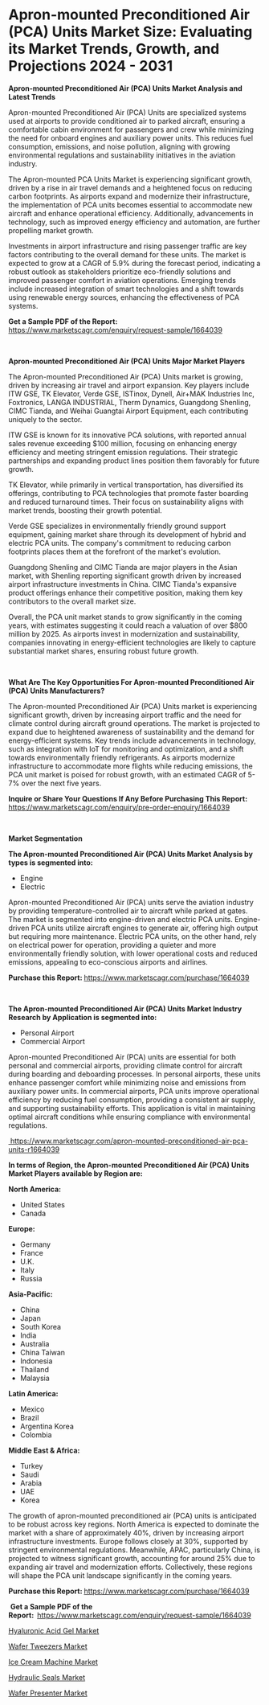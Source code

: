 <p><h1>Apron-mounted Preconditioned Air (PCA) Units Market Size: Evaluating its Market Trends, Growth, and Projections 2024 - 2031</h1></p><p><strong>Apron-mounted Preconditioned Air (PCA) Units Market Analysis and Latest Trends</strong></p>
<p><p>Apron-mounted Preconditioned Air (PCA) Units are specialized systems used at airports to provide conditioned air to parked aircraft, ensuring a comfortable cabin environment for passengers and crew while minimizing the need for onboard engines and auxiliary power units. This reduces fuel consumption, emissions, and noise pollution, aligning with growing environmental regulations and sustainability initiatives in the aviation industry.</p><p>The Apron-mounted PCA Units Market is experiencing significant growth, driven by a rise in air travel demands and a heightened focus on reducing carbon footprints. As airports expand and modernize their infrastructure, the implementation of PCA units becomes essential to accommodate new aircraft and enhance operational efficiency. Additionally, advancements in technology, such as improved energy efficiency and automation, are further propelling market growth.</p><p>Investments in airport infrastructure and rising passenger traffic are key factors contributing to the overall demand for these units. The market is expected to grow at a CAGR of 5.9% during the forecast period, indicating a robust outlook as stakeholders prioritize eco-friendly solutions and improved passenger comfort in aviation operations. Emerging trends include increased integration of smart technologies and a shift towards using renewable energy sources, enhancing the effectiveness of PCA systems.</p></p>
<p><strong>Get a Sample PDF of the Report:&nbsp;</strong> <a href="https://www.marketscagr.com/enquiry/request-sample/1664039?utm_campaign=1167&utm_medium=2&utm_source=Github&utm_content=ia&utm_term=28092024&utm_id=apron-mounted-preconditioned-air-pca-units">https://www.marketscagr.com/enquiry/request-sample/1664039</a></p>
<p>&nbsp;</p>
<p><strong>Apron-mounted Preconditioned Air (PCA) Units Major Market Players</strong></p>
<p><p>The Apron-mounted Preconditioned Air (PCA) Units market is growing, driven by increasing air travel and airport expansion. Key players include ITW GSE, TK Elevator, Verde GSE, ISTinox, Dynell, Air+MAK Industries Inc, Foxtronics, LANGA INDUSTRIAL, Therm Dynamics, Guangdong Shenling, CIMC Tianda, and Weihai Guangtai Airport Equipment, each contributing uniquely to the sector.</p><p>ITW GSE is known for its innovative PCA solutions, with reported annual sales revenue exceeding $100 million, focusing on enhancing energy efficiency and meeting stringent emission regulations. Their strategic partnerships and expanding product lines position them favorably for future growth.</p><p>TK Elevator, while primarily in vertical transportation, has diversified its offerings, contributing to PCA technologies that promote faster boarding and reduced turnaround times. Their focus on sustainability aligns with market trends, boosting their growth potential.</p><p>Verde GSE specializes in environmentally friendly ground support equipment, gaining market share through its development of hybrid and electric PCA units. The company's commitment to reducing carbon footprints places them at the forefront of the market's evolution.</p><p>Guangdong Shenling and CIMC Tianda are major players in the Asian market, with Shenling reporting significant growth driven by increased airport infrastructure investments in China. CIMC Tianda's expansive product offerings enhance their competitive position, making them key contributors to the overall market size.</p><p>Overall, the PCA unit market stands to grow significantly in the coming years, with estimates suggesting it could reach a valuation of over $800 million by 2025. As airports invest in modernization and sustainability, companies innovating in energy-efficient technologies are likely to capture substantial market shares, ensuring robust future growth.</p></p>
<p>&nbsp;</p>
<p><strong>What Are The Key Opportunities For Apron-mounted Preconditioned Air (PCA) Units Manufacturers?</strong></p>
<p><p>The Apron-mounted Preconditioned Air (PCA) Units market is experiencing significant growth, driven by increasing airport traffic and the need for climate control during aircraft ground operations. The market is projected to expand due to heightened awareness of sustainability and the demand for energy-efficient systems. Key trends include advancements in technology, such as integration with IoT for monitoring and optimization, and a shift towards environmentally friendly refrigerants. As airports modernize infrastructure to accommodate more flights while reducing emissions, the PCA unit market is poised for robust growth, with an estimated CAGR of 5-7% over the next five years.</p></p>
<p><strong>Inquire or Share Your Questions If Any Before Purchasing This Report:</strong> <a href="https://www.marketscagr.com/enquiry/pre-order-enquiry/1664039?utm_campaign=1167&utm_medium=2&utm_source=Github&utm_content=ia&utm_term=28092024&utm_id=apron-mounted-preconditioned-air-pca-units">https://www.marketscagr.com/enquiry/pre-order-enquiry/1664039</a></p>
<p>&nbsp;</p>
<p><strong>Market Segmentation</strong></p>
<p><strong>The Apron-mounted Preconditioned Air (PCA) Units Market Analysis by types is segmented into:</strong></p>
<p><ul><li>Engine</li><li>Electric</li></ul></p>
<p><p>Apron-mounted Preconditioned Air (PCA) units serve the aviation industry by providing temperature-controlled air to aircraft while parked at gates. The market is segmented into engine-driven and electric PCA units. Engine-driven PCA units utilize aircraft engines to generate air, offering high output but requiring more maintenance. Electric PCA units, on the other hand, rely on electrical power for operation, providing a quieter and more environmentally friendly solution, with lower operational costs and reduced emissions, appealing to eco-conscious airports and airlines.</p></p>
<p><strong>Purchase this Report:&nbsp;</strong><a href="https://www.marketscagr.com/purchase/1664039?utm_campaign=1167&utm_medium=2&utm_source=Github&utm_content=ia&utm_term=28092024&utm_id=apron-mounted-preconditioned-air-pca-units">https://www.marketscagr.com/purchase/1664039</a></p>
<p>&nbsp;</p>
<p><strong>The Apron-mounted Preconditioned Air (PCA) Units Market Industry Research by Application is segmented into:</strong></p>
<p><ul><li>Personal Airport</li><li>Commercial Airport</li></ul></p>
<p><p>Apron-mounted Preconditioned Air (PCA) units are essential for both personal and commercial airports, providing climate control for aircraft during boarding and deboarding processes. In personal airports, these units enhance passenger comfort while minimizing noise and emissions from auxiliary power units. In commercial airports, PCA units improve operational efficiency by reducing fuel consumption, providing a consistent air supply, and supporting sustainability efforts. This application is vital in maintaining optimal aircraft conditions while ensuring compliance with environmental regulations.</p></p>
<p><a href="https://www.marketscagr.com/apron-mounted-preconditioned-air-pca-units-r1664039?utm_campaign=1167&utm_medium=2&utm_source=Github&utm_content=ia&utm_term=28092024&utm_id=apron-mounted-preconditioned-air-pca-units">&nbsp;https://www.marketscagr.com/apron-mounted-preconditioned-air-pca-units-r1664039</a></p>
<p><strong>In terms of Region, the Apron-mounted Preconditioned Air (PCA) Units Market Players available by Region are:</strong></p>
<p>
    <p> <strong> North America: </strong>
        <ul>
            <li>United States</li>
            <li>Canada</li>
        </ul>
        </p> 
    <p> <strong> Europe: </strong>
        <ul>
            <li>Germany</li>
            <li>France</li>
            <li>U.K.</li>
            <li>Italy</li>
            <li>Russia</li>
        </ul>
        </p> 
    <p> <strong> Asia-Pacific: </strong>
        <ul>
            <li>China</li>
            <li>Japan</li>
            <li>South Korea</li>
            <li>India</li>
            <li>Australia</li>
            <li>China Taiwan</li>
            <li>Indonesia</li>
            <li>Thailand</li>
            <li>Malaysia</li>
        </ul>
        </p> 
    <p> <strong> Latin America: </strong>
        <ul>
            <li>Mexico</li>
            <li>Brazil</li>
            <li>Argentina Korea</li>
            <li>Colombia</li>
        </ul>
        </p> 
    <p> <strong> Middle East & Africa: </strong>
        <ul>
            <li>Turkey</li>
            <li>Saudi</li>
            <li>Arabia</li>
            <li>UAE</li>
            <li>Korea</li>
        </ul>
    </p>
    </p>
<p><p>The growth of apron-mounted preconditioned air (PCA) units is anticipated to be robust across key regions. North America is expected to dominate the market with a share of approximately 40%, driven by increasing airport infrastructure investments. Europe follows closely at 30%, supported by stringent environmental regulations. Meanwhile, APAC, particularly China, is projected to witness significant growth, accounting for around 25% due to expanding air travel and modernization efforts. Collectively, these regions will shape the PCA unit landscape significantly in the coming years.</p></p>
<p><strong>Purchase this Report: </strong><a href="https://www.marketscagr.com/purchase/1664039?utm_campaign=1167&utm_medium=2&utm_source=Github&utm_content=ia&utm_term=28092024&utm_id=apron-mounted-preconditioned-air-pca-units">https://www.marketscagr.com/purchase/1664039</a></p>
<p>&nbsp;<strong>Get a Sample PDF of the Report:&nbsp;&nbsp;</strong><a href="https://www.marketscagr.com/enquiry/request-sample/1664039?utm_campaign=1167&utm_medium=2&utm_source=Github&utm_content=ia&utm_term=28092024&utm_id=apron-mounted-preconditioned-air-pca-units">https://www.marketscagr.com/enquiry/request-sample/1664039</a></p>
<p><strong></strong></p>
<p><p><a href="https://www.linkedin.com/pulse/global-hyaluronic-acid-gel-market-sector2024-2031-metrics-strategic-5dapf?utm_campaign=1167&utm_medium=2&utm_source=Github&utm_content=ia&utm_term=28092024&utm_id=apron-mounted-preconditioned-air-pca-units">Hyaluronic Acid Gel Market</a></p><p><a href="https://issuu.com/reportprime-2/docs/wafer-tweezers-market-size-2030.ppt_aa028703c93cb7?utm_campaign=1167&utm_medium=2&utm_source=Github&utm_content=ia&utm_term=28092024&utm_id=apron-mounted-preconditioned-air-pca-units">Wafer Tweezers Market</a></p><p><a href="https://www.linkedin.com/pulse/how-ice-cream-machine-market-evolve-growth-analysis-year-2024-g52uf?utm_campaign=1167&utm_medium=2&utm_source=Github&utm_content=ia&utm_term=28092024&utm_id=apron-mounted-preconditioned-air-pca-units">Ice Cream Machine Market</a></p><p><a href="https://www.linkedin.com/pulse/future-trajectory-hydraulic-seals-market-emerging-trends-forecasts-qorxf?utm_campaign=1167&utm_medium=2&utm_source=Github&utm_content=ia&utm_term=28092024&utm_id=apron-mounted-preconditioned-air-pca-units">Hydraulic Seals Market</a></p><p><a href="https://issuu.com/reportprime-2/docs/wafer-presenter-market-size-2030.pp_fc4c21e60e7bd3?utm_campaign=1167&utm_medium=2&utm_source=Github&utm_content=ia&utm_term=28092024&utm_id=apron-mounted-preconditioned-air-pca-units">Wafer Presenter Market</a></p></p>